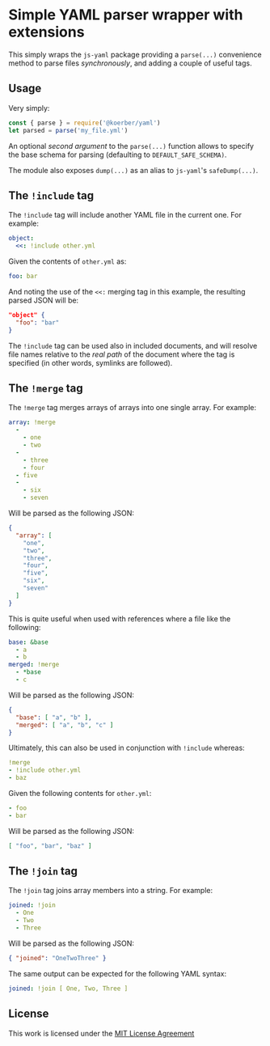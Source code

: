 Simple YAML parser wrapper with extensions
==========================================

This simply wraps the `js-yaml` package providing a `parse(...)` convenience
method to parse files *synchronously*, and adding a couple of useful tags.

Usage
-----

Very simply:

```javascript
const { parse } = require('@koerber/yaml')
let parsed = parse('my_file.yml')
```

An optional *second argument* to the `parse(...)` function allows to specify
the base schema for parsing (defaulting to `DEFAULT_SAFE_SCHEMA)`.

The module also exposes `dump(...)` as an alias to `js-yaml`'s `safeDump(...)`.


The `!include` tag
------------------

The `!include` tag will include another YAML file in the current one. For example:

```yaml
object:
  <<: !include other.yml
```

Given the contents of `other.yml` as:

```yaml
foo: bar
```

And noting the use of the `<<:` merging tag in this example, the resulting
parsed JSON will be:

```json
"object" {
  "foo": "bar"
}
```

The `!include` tag can be used also in included documents, and will resolve
file names relative to the _real path_ of the document where the tag is
specified (in other words, symlinks are followed).


The `!merge` tag
----------------

The `!merge` tag merges arrays of arrays into one single array. For example:

```yaml
array: !merge
  -
    - one
    - two
  -
    - three
    - four
  - five
  -
    - six
    - seven
```

Will be parsed as the following JSON:

```json
{
  "array": [
    "one",
    "two",
    "three",
    "four",
    "five",
    "six",
    "seven"
  ]
}
```

This is quite useful when used with references where a file like the following:

```yaml
base: &base
  - a
  - b
merged: !merge
  - *base
  - c
```

Will be parsed as the following JSON:

```json
{
  "base": [ "a", "b" ],
  "merged": [ "a", "b", "c" ]
}
```

Ultimately, this can also be used in conjunction with `!include` whereas:

```yaml
!merge
- !include other.yml
- baz
```

Given the following contents for `other.yml`:

```yaml
- foo
- bar
```

Will be parsed as the following JSON:

```json
[ "foo", "bar", "baz" ]
```

The `!join` tag
----------------

The `!join` tag joins array members into a string. For example:

```yaml
joined: !join
  - One
  - Two
  - Three
```

Will be parsed as the following JSON:

```json
{ "joined": "OneTwoThree" }
```

The same output can be expected for the following YAML syntax:

```yaml
joined: !join [ One, Two, Three ]
```

License
-------

This work is licensed under the [MIT License Agreement](LICENSE.md)



